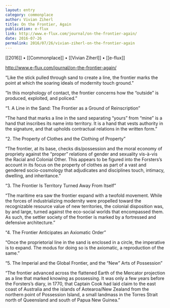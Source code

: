```yaml
---
layout: entry
category: commonplace
author: Vivian Ziherl
title: On the Frontier, Again
publication: e-flux
link: http://www.e-flux.com/journal/on-the-frontier-again/
date: 2016-07-26
permalink: 2016/07/26/vivian-ziherl-on-the-frontier-again
---
```


[[2016]] • [[Commonplace]] • [[Vivian Ziherl]] • [[e-flux]]

http://www.e-flux.com/journal/on-the-frontier-again/

“Like the stick pulled through sand to create a line, the frontier marks the point at which the soaring ideals of modernity touch ground.”

“In this morphology of contact, the frontier concerns how the “outside” is produced, exploited, and policed.”

“1. A Line in the Sand: The Frontier as a Ground of Reinscription”

“The hand that marks a line in the sand separating “yours” from “mine” is a hand that inscribes its name into territory. It is a hand that vests authority in the signature, and that upholds contractual relations in the written form.”

“2. The Property of Clothes and the Clothing of Property”

“The frontier, at its base, checks dis/possession and the moral economy of propriety against the “proper” relations of gender and sexuality vis-à-vis the Racial and Colonial Other. This appears to be figured into the Forsters’s account in its focus on the property of clothes as part of a vast and gendered socio-cosmology that adjudicates and disciplines touch, intimacy, dwelling, and inheritance.”

“3. The Frontier Is Territory Turned Away From Itself”

“The maritime era saw the frontier expand with a twofold movement. While the forces of industrializing modernity were propelled toward the recognizable resource value of new territories, the colonial disposition was, by and large, turned against the eco-social worlds that encompassed them. As such, the settler society of the frontier is marked by a fortressed and defensive architecture.”

“4. The Frontier Anticipates an Axiomatic Order”

“Once the proprietorial line in the sand is enclosed in a circle, the imperative is to expand. The modus for doing so is the axiomatic, a reproduction of the same.”

“5. The Imperial and the Global Frontier, and the “New” Arts of Possession”

“The frontier advanced across the flattened Earth of the Mercator projection as a line that marked knowing as possessing. It was only a few years before the Forsters’s diary, in 1770, that Captain Cook had laid claim to the east coast of Australia and the islands of Aotearoa/New Zealand from the northern point of Possession Island, a small landmass in the Torres Strait north of Queensland and south of Papua New Guinea.”
